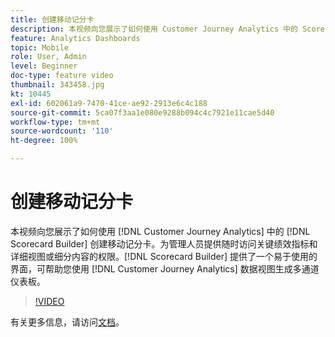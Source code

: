 ```yaml
---
title: 创建移动记分卡
description: 本视频向您展示了如何使用 Customer Journey Analytics 中的 Scorecard Builder 创建移动记分卡。为管理人员提供随时访问关键绩效指标和详细视图或细分内容的权限。Scorecard Builder 提供了一个易于使用的界面，可帮助您使用 Customer Journey Analytics 数据视图生成多通道仪表板。
feature: Analytics Dashboards
topic: Mobile
role: User, Admin
level: Beginner
doc-type: feature video
thumbnail: 343458.jpg
kt: 10445
exl-id: 602061a9-7470-41ce-ae92-2913e6c4c188
source-git-commit: 5ca07f3aa1e080e9288b094c4c7921e11cae5d40
workflow-type: tm+mt
source-wordcount: '110'
ht-degree: 100%

---
```


# 创建移动记分卡

本视频向您展示了如何使用 [!DNL Customer Journey Analytics] 中的 [!DNL Scorecard Builder] 创建移动记分卡。为管理人员提供随时访问关键绩效指标和详细视图或细分内容的权限。[!DNL Scorecard Builder] 提供了一个易于使用的界面，可帮助您使用 [!DNL Customer Journey Analytics] 数据视图生成多通道仪表板。

>[!VIDEO](https://video.tv.adobe.com/v/3409727/?quality=12&learn=on&captions=chi_hans)

有关更多信息，请访问[文档](https://experienceleague.adobe.com/docs/analytics-platform/using/cja-dashboards/create-scorecard.html?lang=zh-Hans)。